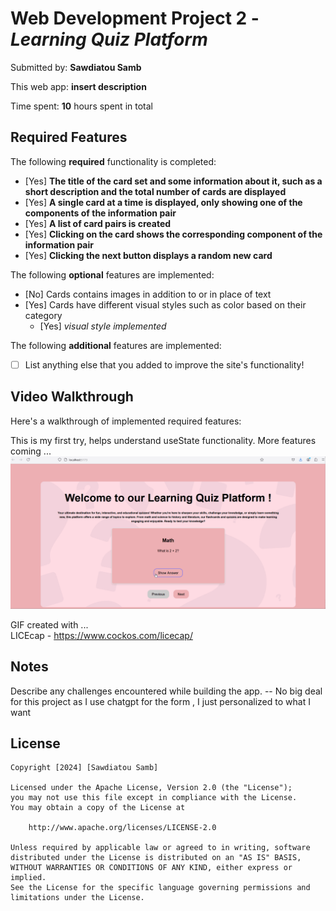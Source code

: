 # Web Development Project 2 - *Learning Quiz Platform*

Submitted by: **Sawdiatou Samb**

This web app: **insert description**

Time spent: **10** hours spent in total

## Required Features

The following **required** functionality is completed:

- [Yes] **The title of the card set and some information about it, such as a short description and the total number of cards are displayed**
- [Yes] **A single card at a time is displayed, only showing one of the components of the information pair**
- [Yes] **A list of card pairs is created**
- [Yes] **Clicking on the card shows the corresponding component of the information pair**
- [Yes] **Clicking the next button displays a random new card**

The following **optional** features are implemented:

- [No] Cards contains images in addition to or in place of text
- [Yes] Cards have different visual styles such as color based on their category
  - [Yes] *visual style implemented*

The following **additional** features are implemented:

* [ ] List anything else that you added to improve the site's functionality!

## Video Walkthrough

Here's a walkthrough of implemented required features:

This is my first try, helps understand useState functionality. More features coming ...
<img src='src/assets/LearningQuiz.gif' title='Video Walkthrough' width='' alt='Video Walkthrough' />

<!-- Replace this with whatever GIF tool you used! -->
GIF created with ...  
LICEcap - https://www.cockos.com/licecap/

## Notes

Describe any challenges encountered while building the app.
-- No big deal for this project as I use chatgpt for the form , I just personalized to what I want

## License

    Copyright [2024] [Sawdiatou Samb]

    Licensed under the Apache License, Version 2.0 (the "License");
    you may not use this file except in compliance with the License.
    You may obtain a copy of the License at

        http://www.apache.org/licenses/LICENSE-2.0

    Unless required by applicable law or agreed to in writing, software
    distributed under the License is distributed on an "AS IS" BASIS,
    WITHOUT WARRANTIES OR CONDITIONS OF ANY KIND, either express or implied.
    See the License for the specific language governing permissions and
    limitations under the License.
